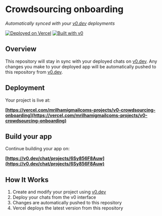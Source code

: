 # Crowdsourcing onboarding

*Automatically synced with your [v0.dev](https://v0.dev) deployments*

[![Deployed on Vercel](https://img.shields.io/badge/Deployed%20on-Vercel-black?style=for-the-badge&logo=vercel)](https://vercel.com/mrilhamigmailcoms-projects/v0-crowdsourcing-onboarding)
[![Built with v0](https://img.shields.io/badge/Built%20with-v0.dev-black?style=for-the-badge)](https://v0.dev/chat/projects/6Sy856F8Auw)

## Overview

This repository will stay in sync with your deployed chats on [v0.dev](https://v0.dev).
Any changes you make to your deployed app will be automatically pushed to this repository from [v0.dev](https://v0.dev).

## Deployment

Your project is live at:

**[https://vercel.com/mrilhamigmailcoms-projects/v0-crowdsourcing-onboarding](https://vercel.com/mrilhamigmailcoms-projects/v0-crowdsourcing-onboarding)**

## Build your app

Continue building your app on:

**[https://v0.dev/chat/projects/6Sy856F8Auw](https://v0.dev/chat/projects/6Sy856F8Auw)**

## How It Works

1. Create and modify your project using [v0.dev](https://v0.dev)
2. Deploy your chats from the v0 interface
3. Changes are automatically pushed to this repository
4. Vercel deploys the latest version from this repository
